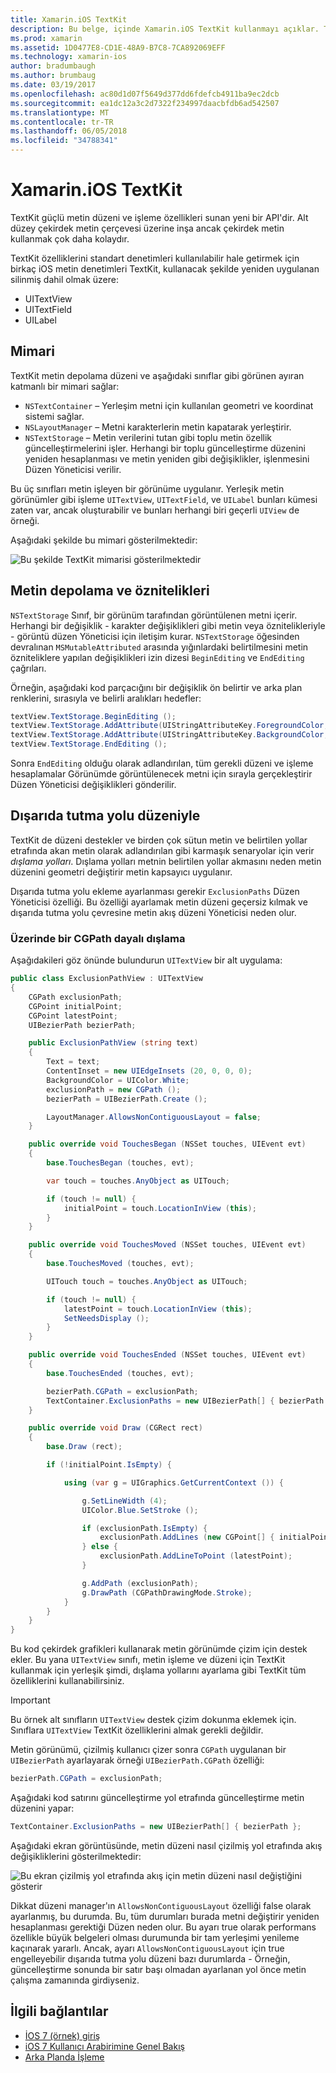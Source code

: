 ```yaml
---
title: Xamarin.iOS TextKit
description: Bu belge, içinde Xamarin.iOS TextKit kullanmayı açıklar. TextKit güçlü metin düzeni ve işleme özelliklerini sağlar.
ms.prod: xamarin
ms.assetid: 1D0477E8-CD1E-48A9-B7C8-7CA892069EFF
ms.technology: xamarin-ios
author: bradumbaugh
ms.author: brumbaug
ms.date: 03/19/2017
ms.openlocfilehash: ac80d1d07f5649d377dd6fdefcb4911ba9ec2dcb
ms.sourcegitcommit: ea1dc12a3c2d7322f234997daacbfdb6ad542507
ms.translationtype: MT
ms.contentlocale: tr-TR
ms.lasthandoff: 06/05/2018
ms.locfileid: "34788341"
---
```

# <a name="textkit-in-xamarinios"></a>Xamarin.iOS TextKit

TextKit güçlü metin düzeni ve işleme özellikleri sunan yeni bir API'dir. Alt düzey çekirdek metin çerçevesi üzerine inşa ancak çekirdek metin kullanmak çok daha kolaydır.

TextKit özelliklerini standart denetimleri kullanılabilir hale getirmek için birkaç iOS metin denetimleri TextKit, kullanacak şekilde yeniden uygulanan silinmiş dahil olmak üzere:

-  UITextView
-  UITextField
-  UILabel

## <a name="architecture"></a>Mimari

TextKit metin depolama düzeni ve aşağıdaki sınıflar gibi görünen ayıran katmanlı bir mimari sağlar:

-  `NSTextContainer` – Yerleşim metni için kullanılan geometri ve koordinat sistemi sağlar.
-  `NSLayoutManager` – Metni karakterlerin metin kapatarak yerleştirir. 
-  `NSTextStorage` – Metin verilerini tutan gibi toplu metin özellik güncelleştirmelerini işler. Herhangi bir toplu güncelleştirme düzenini yeniden hesaplanması ve metin yeniden gibi değişiklikler, işlenmesini Düzen Yöneticisi verilir.


Bu üç sınıfları metin işleyen bir görünüme uygulanır. Yerleşik metin görünümler gibi işleme `UITextView`, `UITextField`, ve `UILabel` bunları kümesi zaten var, ancak oluşturabilir ve bunları herhangi biri geçerli `UIView` de örneği.

Aşağıdaki şekilde bu mimari gösterilmektedir:

 ![](textkit-images/textkitarch.png "Bu şekilde TextKit mimarisi gösterilmektedir")

## <a name="text-storage-and-attributes"></a>Metin depolama ve öznitelikleri

`NSTextStorage` Sınıf, bir görünüm tarafından görüntülenen metni içerir. Herhangi bir değişiklik - karakter değişiklikleri gibi metin veya öznitelikleriyle - görüntü düzen Yöneticisi için iletişim kurar. `NSTextStorage` öğesinden devralınan `MSMutableAttributed` arasında yığınlardaki belirtilmesini metin özniteliklere yapılan değişiklikleri izin dizesi `BeginEditing` ve `EndEditing` çağrıları.

Örneğin, aşağıdaki kod parçacığını bir değişiklik ön belirtir ve arka plan renklerini, sırasıyla ve belirli aralıkları hedefler:

```csharp
textView.TextStorage.BeginEditing ();
textView.TextStorage.AddAttribute(UIStringAttributeKey.ForegroundColor, UIColor.Green, new NSRange(200, 400));
textView.TextStorage.AddAttribute(UIStringAttributeKey.BackgroundColor, UIColor.Black, new NSRange(210, 300));
textView.TextStorage.EndEditing ();
```

Sonra `EndEditing` olduğu olarak adlandırılan, tüm gerekli düzeni ve işleme hesaplamalar Görünümde görüntülenecek metni için sırayla gerçekleştirir Düzen Yöneticisi değişiklikleri gönderilir.

## <a name="layout-with-exclusion-path"></a>Dışarıda tutma yolu düzeniyle

TextKit de düzeni destekler ve birden çok sütun metin ve belirtilen yollar etrafında akan metin olarak adlandırılan gibi karmaşık senaryolar için verir *dışlama yolları*. Dışlama yolları metnin belirtilen yollar akmasını neden metin düzenini geometri değiştirir metin kapsayıcı uygulanır.

Dışarıda tutma yolu ekleme ayarlanması gerekir `ExclusionPaths` Düzen Yöneticisi özelliği. Bu özelliği ayarlamak metin düzeni geçersiz kılmak ve dışarıda tutma yolu çevresine metin akış düzeni Yöneticisi neden olur.

### <a name="exclusion-based-on-a-cgpath"></a>Üzerinde bir CGPath dayalı dışlama

Aşağıdakileri göz önünde bulundurun `UITextView` bir alt uygulama:

```csharp
public class ExclusionPathView : UITextView
{
    CGPath exclusionPath;
    CGPoint initialPoint;
    CGPoint latestPoint;
    UIBezierPath bezierPath;

    public ExclusionPathView (string text)
    {
        Text = text;
        ContentInset = new UIEdgeInsets (20, 0, 0, 0);
        BackgroundColor = UIColor.White;
        exclusionPath = new CGPath ();
        bezierPath = UIBezierPath.Create ();

        LayoutManager.AllowsNonContiguousLayout = false;
    }

    public override void TouchesBegan (NSSet touches, UIEvent evt)
    {
        base.TouchesBegan (touches, evt);

        var touch = touches.AnyObject as UITouch;

        if (touch != null) {
            initialPoint = touch.LocationInView (this);
        }
    }

    public override void TouchesMoved (NSSet touches, UIEvent evt)
    {
        base.TouchesMoved (touches, evt);

        UITouch touch = touches.AnyObject as UITouch;

        if (touch != null) {
            latestPoint = touch.LocationInView (this);
            SetNeedsDisplay ();
        }
    }

    public override void TouchesEnded (NSSet touches, UIEvent evt)
    {
        base.TouchesEnded (touches, evt);

        bezierPath.CGPath = exclusionPath;
        TextContainer.ExclusionPaths = new UIBezierPath[] { bezierPath };
    }

    public override void Draw (CGRect rect)
    {
        base.Draw (rect);

        if (!initialPoint.IsEmpty) {

            using (var g = UIGraphics.GetCurrentContext ()) {

                g.SetLineWidth (4);
                UIColor.Blue.SetStroke ();

                if (exclusionPath.IsEmpty) {
                    exclusionPath.AddLines (new CGPoint[] { initialPoint, latestPoint });
                } else {
                    exclusionPath.AddLineToPoint (latestPoint);
                }

                g.AddPath (exclusionPath);
                g.DrawPath (CGPathDrawingMode.Stroke);
            }
        }
    }
}
```

Bu kod çekirdek grafikleri kullanarak metin görünümde çizim için destek ekler. Bu yana `UITextView` sınıfı, metin işleme ve düzeni için TextKit kullanmak için yerleşik şimdi, dışlama yollarını ayarlama gibi TextKit tüm özelliklerini kullanabilirsiniz.

> [!IMPORTANT]
> Bu örnek alt sınıfların `UITextView` destek çizim dokunma eklemek için. Sınıflara `UITextView` TextKit özelliklerini almak gerekli değildir.



Metin görünümü, çizilmiş kullanıcı çizer sonra `CGPath` uygulanan bir `UIBezierPath` ayarlayarak örneği `UIBezierPath.CGPath` özelliği:

```csharp
bezierPath.CGPath = exclusionPath;
```

Aşağıdaki kod satırını güncelleştirme yol etrafında güncelleştirme metin düzenini yapar:

```csharp
TextContainer.ExclusionPaths = new UIBezierPath[] { bezierPath };
```

Aşağıdaki ekran görüntüsünde, metin düzeni nasıl çizilmiş yol etrafında akış değişikliklerini gösterilmektedir:

<!-- ![](textkit-images/exclusionpath1.png "This screenshot illustrates how the text layout changes to flow around the drawn path")--> 
![](textkit-images/exclusionpath2.png "Bu ekran çizilmiş yol etrafında akış için metin düzeni nasıl değiştiğini gösterir")

Dikkat düzeni manager'ın `AllowsNonContiguousLayout` özelliği false olarak ayarlanmış, bu durumda. Bu, tüm durumları burada metni değiştirir yeniden hesaplanması gerektiği Düzen neden olur. Bu ayarı true olarak performans özellikle büyük belgeleri olması durumunda bir tam yerleşimi yenileme kaçınarak yararlı. Ancak, ayarı `AllowsNonContiguousLayout` için true engelleyebilir dışarıda tutma yolu düzeni bazı durumlarda - Örneğin, güncelleştirme sonunda bir satır başı olmadan ayarlanan yol önce metin çalışma zamanında girdiyseniz.


## <a name="related-links"></a>İlgili bağlantılar

- [İOS 7 (örnek) giriş](https://developer.xamarin.com/samples/monotouch/IntroToiOS7)
- [iOS 7 Kullanıcı Arabirimine Genel Bakış](~/ios/platform/introduction-to-ios7/ios7-ui.md)
- [Arka Planda İşleme](~/ios/app-fundamentals/backgrounding/index.md)
